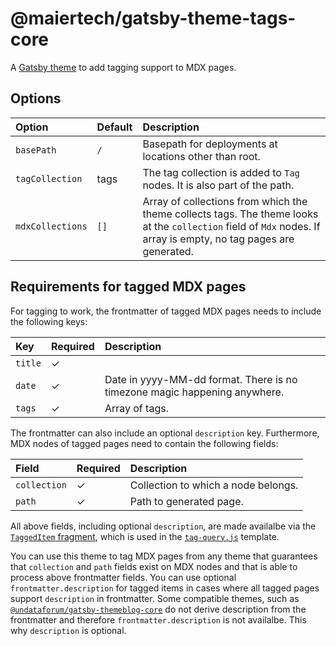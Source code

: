 # @maiertech/gatsby-theme-tags-core

A [Gatsby theme](https://www.gatsbyjs.com/docs/themes/what-are-gatsby-themes/)
to add tagging support to MDX pages.

## Options

| Option           | Default | Description                                                                                                                                                       |
| :--------------- | :------ | :---------------------------------------------------------------------------------------------------------------------------------------------------------------- |
| `basePath`       | `/`     | Basepath for deployments at locations other than root.                                                                                                            |
| `tagCollection`  | tags    | The tag collection is added to `Tag` nodes. It is also part of the path.                                                                                          |
| `mdxCollections` | `[]`    | Array of collections from which the theme collects tags. The theme looks at the `collection` field of `Mdx` nodes. If array is empty, no tag pages are generated. |

## Requirements for tagged MDX pages

For tagging to work, the frontmatter of tagged MDX pages needs to include the
following keys:

| Key     | Required | Description                                                               |
| :------ | :------- | :------------------------------------------------------------------------ |
| `title` | ✓        |                                                                           |
| `date`  | ✓        | Date in yyyy-MM-dd format. There is no timezone magic happening anywhere. |
| `tags`  | ✓        | Array of tags.                                                            |

The frontmatter can also include an optional `description` key. Furthermore, MDX
nodes of tagged pages need to contain the following fields:

| Field        | Required | Description                         |
| :----------- | :------- | :---------------------------------- |
| `collection` | ✓        | Collection to which a node belongs. |
| `path`       | ✓        | Path to generated page.             |

All above fields, including optional `description`, are made availalbe via the
[`TaggedItem` fragment](https://github.com/maiertech/gatsby-themes/blob/master/packages/gatsby-theme-tags-core/src/tagged-item-fragment.js),
which is used in the
[`tag-query.js`](https://github.com/maiertech/gatsby-themes/blob/master/packages/gatsby-theme-tags-core/src/templates/tag-query.js)
template.

You can use this theme to tag MDX pages from any theme that guarantees that
`collection` and `path` fields exist on MDX nodes and that is able to process
above frontmatter fields. You can use optional `frontmatter.description` for
tagged items in cases where all tagged pages support `description` in
frontmatter. Some compatible themes, such as
[`@undataforum/gatsby-themeblog-core`](https://github.com/UNDataForum/gatsby-themes/tree/master/packages/gatsby-theme-blog-core)
do not derive description from the frontmatter and therefore
`frontmatter.description` is not availalbe. This why `description` is optional.

